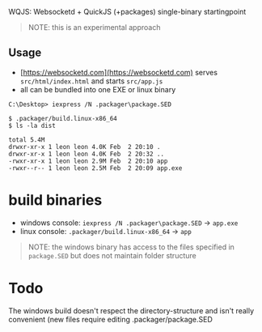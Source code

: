 WQJS: Websocketd + QuickJS (+packages) single-binary startingpoint

> NOTE: this is an experimental approach

## Usage

* [https://websocketd.com](https://websocketd.com) serves `src/html/index.html` and starts `src/app.js`
* all can be bundled into one EXE or linux binary

```
C:\Desktop> iexpress /N .packager\package.SED

$ .packager/build.linux-x86_64 
$ ls -la dist

total 5.4M
drwxr-xr-x 1 leon leon 4.0K Feb  2 20:10 .
drwxr-xr-x 1 leon leon 4.0K Feb  2 20:32 ..
-rwxr-xr-x 1 leon leon 2.9M Feb  2 20:10 app
-rwxr--r-- 1 leon leon 2.5M Feb  2 20:09 app.exe
```


# build binaries

* windows console: `iexpress /N .packager\package.SED` -> `app.exe`
* linux console: `.packager/build.linux-x86_64` -> `app`

> NOTE: the windows binary has access to the files specified in `package.SED` but does not maintain folder structure

# Todo

The windows build doesn't respect the directory-structure and isn't really convenient (new files require editing .packager/package.SED 

